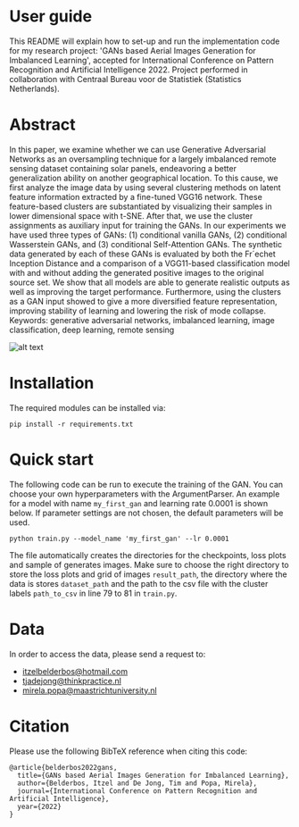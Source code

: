 # User guide 
This README will explain how to set-up and run the implementation code for my research project: 'GANs based Aerial Images Generation for Imbalanced Learning', accepted for International Conference on Pattern Recognition and Artificial Intelligence 2022. Project performed in collaboration with Centraal Bureau voor de Statistiek (Statistics Netherlands).

# Abstract 
In this paper, we examine whether we can use Generative Adversarial Networks as an oversampling technique for a largely imbalanced remote sensing dataset containing solar panels, endeavoring a better generalization ability on another geographical location. To this cause, we first analyze the image data by using several clustering methods on latent feature information extracted by a fine-tuned VGG16 network. These feature-based clusters are substantiated by visualizing their samples in lower dimensional space with t-SNE. After that, we use the cluster assignments as auxiliary input for training the GANs. In our experiments we have used three types of GANs: (1) conditional vanilla GANs, (2) conditional Wasserstein GANs, and (3) conditional Self-Attention GANs. The synthetic data generated by each of these GANs is evaluated by both the Fr´echet Inception Distance and a comparison of a VGG11-based classification model with and without adding the generated positive images to the original source set. We show that all models are able to generate realistic outputs as well as improving the target performance. Furthermore, using the clusters as a GAN input showed to give a more diversified feature representation, improving stability of learning and lowering the risk of mode collapse.
Keywords: generative adversarial networks, imbalanced learning, image classification, deep learning, remote sensing

![alt text](https://github.com/ibelderbos/gan-for-class-imbalance/images/research_process.jpg?raw=true)

# Installation
The required modules can be installed via: <br>

```
pip install -r requirements.txt
```

# Quick start
The following code can be run to execute the training of the GAN. You can choose your own hyperparameters with the ArgumentParser. An example for a model with name `my_first_gan` and learning rate 0.0001 is shown below. If parameter settings are not chosen, the default parameters will be used. <br>
```
python train.py --model_name 'my_first_gan' --lr 0.0001
```
The file automatically creates the directories for the checkpoints, loss plots and sample of generates images. Make sure to choose the right directory to store the loss plots and grid of images `result_path`, the directory where the data is stores `dataset_path` and the path to the csv file with the cluster labels `path_to_csv` in line 79 to 81 in `train.py`. <br>

# Data
In order to access the data, please send a request to:
- itzelbelderbos@hotmail.com
- tjadejong@thinkpractice.nl
- mirela.popa@maastrichtuniversity.nl

# Citation
Please use the following BibTeX reference when citing this code:
```
@article{belderbos2022gans,
  title={GANs based Aerial Images Generation for Imbalanced Learning},
  author={Belderbos, Itzel and De Jong, Tim and Popa, Mirela},
  journal={International Conference on Pattern Recognition and Artificial Intelligence},
  year={2022}
}
```


